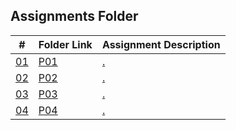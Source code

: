 ## Assignments Folder

|      #      | Folder Link  | Assignment Description |
| :---------: | ------------ | ---------------------- |
| [01](./P01) | [P01](./P01) | [.](./P01)             |
| [02](./P02) | [P02](./P02) | [.](./P02)             |
| [03](./P03) | [P03](./P03) | [.](./P03)             |
| [04](./P04) | [P04](./P04) | [.](./P04)             |
